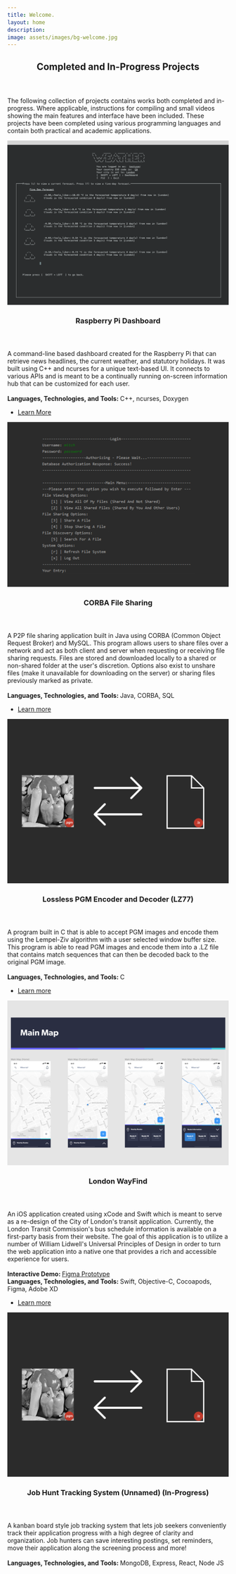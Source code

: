 ```yaml
---
title: Welcome.
layout: home
description:
image: assets/images/bg-welcome.jpg
---
```


<!-- Main -->
<div id="main">

<!-- One -->
<section id="one">
	<div class="inner">
		<header class="major">
			<h2>Completed and In-Progress Projects</h2>
		</header>
		<p>The following collection of projects contains works both completed and in-progress. Where applicable, instructions for compiling and small videos showing the main features and interface have been included. These projects have been completed using various programming languages and contain both practical and academic applications.</p>
	</div>
</section>

<!-- Two -->
<section id="two" class="spotlights">
	<section>
		<a href="" class="image">
			<img src="assets/images/pi-dashboard-tile.png" alt="" data-position="center center" />
		</a>
		<div class="content">
			<div class="inner">
				<header class="major">
					<h3>Raspberry Pi Dashboard</h3>
				</header>
				<p>A command-line based dashboard created for the Raspberry Pi that can retrieve news headlines, the current weather, and statutory holidays. It was built using C++ and ncurses for a unique text-based UI. It connects to various APIs and is meant to be a continually running on-screen information hub that can be customized for each user.
				<br>
				<br>
				<b>Languages, Technologies, and Tools: </b>C++, ncurses, Doxygen</p>
				<ul class="actions">
					<li><a href="https://github.com/mitchmancuso/Pi-Dash" class="button">Learn More</a></li>
				</ul>
			</div>
		</div>
	</section>
	<section>
		<a href="" class="image">
			<img src="assets/images/CORBA-share-tile.png" alt="" data-position="top center" />
		</a>
		<div class="content">
			<div class="inner">
				<header class="major">
					<h3>CORBA File Sharing</h3>
				</header>
				<p>A P2P file sharing application built in Java using CORBA (Common Object Request Broker) and MySQL. This program allows users to share files over a network and act as both client and server when requesting or receiving file sharing requests. Files are stored and downloaded locally to a shared or non-shared folder at the user's discretion. Options also exist to unshare files (make it unavailable for downloading on the server) or sharing files previously marked as private.
                				<br>
                				<br>
                				<b>Languages, Technologies, and Tools: </b>Java, CORBA, SQL</p>
				<ul class="actions">
					<li><a href="https://github.com/mitchmancuso/CORBA-Share" class="button">Learn more</a></li>
				</ul>
			</div>
		</div>
	</section>
	<section>
    		<a href="" class="image">
    			<img src="assets/images/lz77-tile.png" alt="" data-position="center center" />
    		</a>
    		<div class="content">
    			<div class="inner">
    				<header class="major">
    					<h3>Lossless PGM Encoder and Decoder (LZ77)</h3>
    				</header>
    				<p>A program built in C that is able to accept PGM images and encode them using the Lempel-Ziv algorithm with a user selected window buffer size. This program is able to read PGM images and encode them into a .LZ file that contains match sequences that can then be decoded back to the original PGM image.
                    				<br>
                    				<br>
                    				<b>Languages, Technologies, and Tools: </b>C</p>
    				<ul class="actions">
    					<li><a href="https://github.com/mitchmancuso/LZ77-PGM" class="button">Learn more</a></li>
    				</ul>
    			</div>
    		</div>
    	</section>
		<section>
    		<a href="" class="image">
    			<img src="assets/images/London-WayFind-tile.png" alt="" data-position="top center" />
    		</a>
    		<div class="content">
    			<div class="inner">
    				<header class="major">
    					<h3>London WayFind</h3>
    				</header>
    				<p>An iOS application created using xCode and Swift which is meant to serve as a re-design of the City of London's transit application. Currently, the London Transit Commission's bus schedule information is available on a first-party basis from their website. The goal of this application is to utilize a number of William Lidwell's Universal Principles of Design in order to turn the web application into a native one that provides a rich and accessible experience for users.
                    				<br>
                                    <br>
                                    <b>Interactive Demo: </b><a href="https://www.figma.com/proto/M0qi0bQ77QFDwecUPa6u46/London-WayFind-Interactive-Prototype?node-id=14%3A218&scaling=scale-down">Figma Prototype</a>
                    				<br>
                    				<b>Languages, Technologies, and Tools: </b>Swift, Objective-C, Cocoapods, Figma, Adobe XD</p>
    				<ul class="actions">
    					<li><a href="https://github.com/mitchmancuso/London-WayFind" class="button">Learn more</a></li>
    				</ul>
    			</div>
    		</div>
    	</section>
</section>
	<section>
    		<a href="" class="image">
    			<img src="assets/images/lz77-tile.png" alt="" data-position="center center" />
    		</a>
    		<div class="content">
    			<div class="inner">
    				<header class="major">
    					<h3>Job Hunt Tracking System (Unnamed) (In-Progress)</h3>
    				</header>
    				<p>A kanban board style job tracking system that lets job seekers conveniently track their application progress with a high degree of clarity and organization. Job hunters can save interesting postings, set reminders, move their application along the screening process and more!
                    				<br>
                    				<br>
                    				<b>Languages, Technologies, and Tools: </b>MongoDB, Express, React, Node JS</p>
                    				<!-- 
    				<ul class="actions">
    					<li><a href="https://github.com/mitchmancuso/LZ77-PGM" class="button">Learn more</a></li>
    				</ul>
    				-->
    			</div>
    		</div>
    	</section>

</div>
